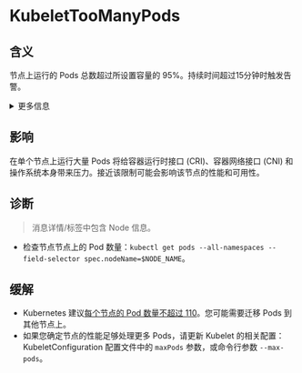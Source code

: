 
# KubeletTooManyPods

## 含义

节点上运行的 Pods 总数超过所设置容量的 95%。持续时间超过15分钟时触发告警。

<details>
<summary>更多信息</summary>

Kubelet 具有限制其可运行 Pod 数量的配置。默认值为 110 个 Pods，但可配置。  

所以该告警规则结合 `kube_node_status_capacity_pods` 指标一起进行评估。

</details>

## 影响

在单个节点上运行大量 Pods 将给容器运行时接口 (CRI)、容器网络接口 (CNI) 和操作系统本身带来压力。接近该限制可能会影响该节点的性能和可用性。

## 诊断

> 消息详情/标签中包含 Node 信息。

- 检查节点节点上的 Pod 数量：`kubectl get pods --all-namespaces --field-selector spec.nodeName=$NODE_NAME`。

## 缓解

- Kubernetes 建议[每个节点的 Pod 数量不超过 110](https://kubernetes.io/zh-cn/docs/setup/best-practices/cluster-large/)。您可能需要迁移 Pods 到其他节点上。
- 如果您确定节点的性能足够处理更多 Pods，请更新 Kubelet 的相关配置：KubeletConfiguration 配置文件中的 `maxPods` 参数，或命令行参数 `--max-pods`。